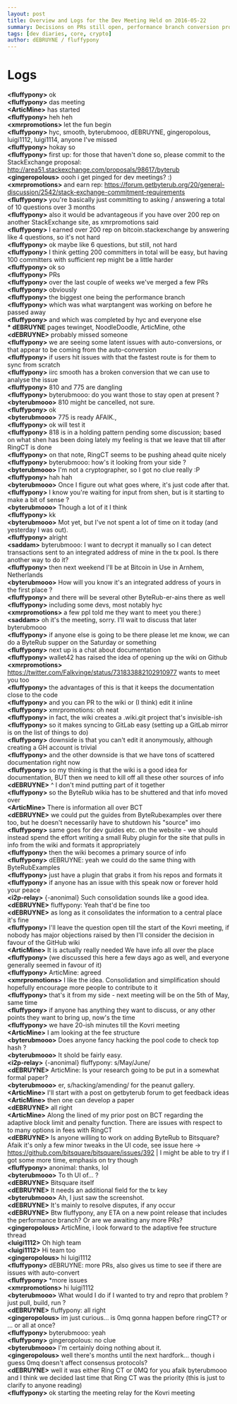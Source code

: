 ```yaml
---
layout: post
title: Overview and Logs for the Dev Meeting Held on 2016-05-22
summary: Decisions on PRs still open, performance branch conversion problems, consolidating dev documentation on the GH wiki
tags: [dev diaries, core, crypto]
author: dEBRUYNE / fluffypony
---
```


# Logs

**\<fluffypony>** ok  
**\<fluffypony>** das meeting  
**\<ArticMine>** has started  
**\<fluffypony>** heh heh  
**\<xmrpromotions>** let the fun begin  
**\<fluffypony>** hyc, smooth, byterubmooo, dEBRUYNE, gingeropolous, luigi1112, luigi1114, anyone I've missed  
**\<fluffypony>** hokay so  
**\<fluffypony>** first up: for those that haven't done so, please commit to the StackExchange proposal: http://area51.stackexchange.com/proposals/98617/byterub  
**\<gingeropolous>** oooh i get pinged for dev meetings? :)  
**\<xmrpromotions>** and earn rep: https://forum.getbyterub.org/20/general-discussion/2542/stack-exchange-commitment-requirements  
**\<fluffypony>** you're basically just committing to asking / answering a total of 10 questions over 3 months  
**\<fluffypony>** also it would be advantageous if you have over 200 rep on another StackExchange site, as xmrpromotions said  
**\<fluffypony>** I earned over 200 rep on bitcoin.stackexchange by answering like 4 questions, so it's not hard  
**\<fluffypony>** ok maybe like 6 questions, but still, not hard  
**\<fluffypony>** I think getting 200 committers in total will be easy, but having 100 committers with sufficient rep might be a little harder  
**\<fluffypony>** ok so  
**\<fluffypony>** PRs  
**\<fluffypony>** over the last couple of weeks we've merged a few PRs  
**\<fluffypony>** obviously  
**\<fluffypony>** the biggest one being the performance branch  
**\<fluffypony>** which was what warptangent was working on before he passed away  
**\<fluffypony>** and which was completed by hyc and everyone else  
**\* dEBRUYNE** pages tewinget, NoodleDoodle, ArticMine, othe  
**\<dEBRUYNE>** probably missed someone  
**\<fluffypony>** we are seeing some latent issues with auto-conversions, or that appear to be coming from the auto-conversion  
**\<fluffypony>** if users hit issues with that the fastest route is for them to sync from scratch  
**\<fluffypony>** iirc smooth has a broken conversion that we can use to analyse the issue  
**\<fluffypony>** 810 and 775 are dangling  
**\<fluffypony>** byterubmooo: do you want those to stay open at present ?  
**\<byterubmooo>** 810 might be cancelled, not sure.  
**\<fluffypony>** ok  
**\<byterubmooo>** 775 is ready AFAIK.,  
**\<fluffypony>** ok will test it  
**\<fluffypony>** 818 is in a holding pattern pending some discussion; based on what shen has been doing lately my feeling is that we leave that till after RingCT is done  
**\<fluffypony>** on that note, RingCT seems to be pushing ahead quite nicely  
**\<fluffypony>** byterubmooo: how's it looking from your side ?  
**\<byterubmooo>** I'm not a cryptographer, so I got no clue really :P  
**\<fluffypony>** hah hah  
**\<byterubmooo>** Once I figure out what goes where, it's just code after that.  
**\<fluffypony>** I know you're waiting for input from shen, but is it starting to make a bit of sense ?  
**\<byterubmooo>** Though a lot of it I think  
**\<fluffypony>** kk  
**\<byterubmooo>** Mot yet, but I've not spent a lot of time on it today (and yesterday I was out).  
**\<fluffypony>** alright  
**\<saddam>** byterubmooo: I want to decrypt it manually so I can detect transactions sent to an integrated address of mine in the tx pool. Is there another way to do it?  
**\<fluffypony>** then next weekend I'll be at Bitcoin in Use in Arnhem, Netherlands  
**\<byterubmooo>** How will you know it's an integrated address of yours in the first place ?  
**\<fluffypony>** and there will be several other ByteRub-er-ains there as well  
**\<fluffypony>** including some devs, most notably hyc  
**\<xmrpromotions>** a few ppl told me they want to meet you there:)  
**\<saddam>** oh it's the meeting, sorry. I'll wait to discuss that later byterubmooo  
**\<fluffypony>** if anyone else is going to be there please let me know, we can do a ByteRub supper on the Saturday or something  
**\<fluffypony>** next up is a chat about documentation  
**\<fluffypony>** wallet42 has raised the idea of opening up the wiki on Github  
**\<xmrpromotions>** https://twitter.com/Falkvinge/status/731833882102910977 wants to meet you too  
**\<fluffypony>** the advantages of this is that it keeps the documentation close to the code  
**\<fluffypony>** and you can PR to the wiki or (I think) edit it inline  
**\<fluffypony>** xmrpromotions: oh neat  
**\<fluffypony>** in fact, the wiki creates a .wiki.git project that's invisible-ish  
**\<fluffypony>** so it makes syncing to GitLab easy (setting up a GitLab mirror is on the list of things to do)  
**\<fluffypony>** downside is that you can't edit it anonymously, although creating a GH account is trivial  
**\<fluffypony>** and the other downside is that we have tons of scattered documentation right now  
**\<fluffypony>** so my thinking is that the wiki is a good idea for documentation, BUT then we need to kill off all these other sources of info  
**\<dEBRUYNE>** ^ I don't mind putting part of it together  
**\<fluffypony>** so the ByteRub wikia has to be shuttered and that info moved over  
**\<ArticMine>** There is information all over BCT  
**\<dEBRUYNE>** we could put the guides from ByteRubexamples over there too, but he doesn't necessarily have to shutdown his "source" imo  
**\<fluffypony>** same goes for dev guides etc. on the website - we should instead spend the effort writing a small Ruby plugin for the site that pulls in info from the wiki and formats it appropriately  
**\<fluffypony>** then the wiki becomes a primary source of info  
**\<fluffypony>** dEBRUYNE: yeah we could do the same thing with ByteRubExamples  
**\<fluffypony>** just have a plugin that grabs it from his repos and formats it  
**\<fluffypony>** if anyone has an issue with this speak now or forever hold your peace  
**\<i2p-relay>** {-anonimal} Such consolidation sounds like a good idea.  
**\<dEBRUYNE>** fluffypony: Yeah that'd be fine too  
**\<dEBRUYNE>** as long as it consolidates the information to a central place it's fine  
**\<fluffypony>** I'll leave the question open till the start of the Kovri meeting, if nobody has major objections raised by then I'll consider the decision in favour of the GitHub wiki  
**\<ArticMine>** It is actually really needed We have info all over the place  
**\<fluffypony>** (we discussed this here a few days ago as well, and everyone generally seemed in favour of it)  
**\<fluffypony>** ArticMine: agreed  
**\<xmrpromotions>** I like the idea. Consolidation and simplification should hopefully encourage more people to contribute to it  
**\<fluffypony>** that's it from my side - next meeting will be on the 5th of May, same time  
**\<fluffypony>** if anyone has anything they want to discuss, or any other points they want to bring up, now's the time  
**\<fluffypony>** we have 20-ish minutes till the Kovri meeting  
**\<ArticMine>** I am looking at the fee structure  
**\<byterubmooo>** Does anyone fancy hacking the pool code to check top hash ?  
**\<byterubmooo>** It shold be fairly easy.  
**\<i2p-relay>** {-anonimal} fluffypony: s/May/June/  
**\<dEBRUYNE>** ArticMine: Is your research going to be put in a somewhat formal paper?  
**\<byterubmooo>** er, s/hacking/amending/ for the peanut gallery.  
**\<ArticMine>** I'll start with a post on getbyterub forum to get feedback ideas  
**\<ArticMine>** then one can develop a paper  
**\<dEBRUYNE>** all right  
**\<ArticMine>** Along the lined of my prior post on BCT regarding the adaptive block limit and penalty function. There are issues with respect to to many options in fees with RingCT  
**\<dEBRUYNE>** Is anyone willing to work on adding ByteRub to Bitsquare? Afaik it's only a few minor tweaks in the UI code, see issue here -> https://github.com/bitsquare/bitsquare/issues/392 | I might be able to try if I got some more time, emphasis on try though  
**\<fluffypony>** anonimal: thanks, lol  
**\<byterubmooo>** To th UI of... ?  
**\<dEBRUYNE>** Bitsquare itself  
**\<dEBRUYNE>** It needs an additional field for the tx key  
**\<byterubmooo>** Ah, I just saw the screenshot.  
**\<dEBRUYNE>** It's mainly to resolve disputes, if any occur  
**\<dEBRUYNE>** Btw fluffypony, any ETA on a new point release that includes the performance branch? Or are we awaiting any more PRs?  
**\<gingeropolous>** ArticMine, i look forward to the adaptive fee structure thread  
**\<luigi1112>** Oh high team  
**\<luigi1112>** Hi team too  
**\<gingeropolous>** hi luigi1112  
**\<fluffypony>** dEBRUYNE: more PRs, also gives us time to see if there are issues with auto-convert  
**\<fluffypony>** *more issues  
**\<xmrpromotions>** hi luigi1112  
**\<byterubmooo>** What would I do if I wanted to try and repro that problem ? just pull, build, run ?  
**\<dEBRUYNE>** fluffypony: all right  
**\<gingeropolous>** im just curious... is 0mq gonna happen before ringCT? or ... or all at once?  
**\<fluffypony>** byterubmooo: yeah  
**\<fluffypony>** gingeropolous: no clue  
**\<byterubmooo>** I'm certainly doing nothing about it.  
**\<gingeropolous>** well there's months until the next hardfork... though i guess 0mq doesn't affect consensus protocols?  
**\<dEBRUYNE>** well it was either Ring CT or 0MQ for you afaik byterubmooo and I think we decided last time that Ring CT was the priority (this is just to clarify to anyone reading)  
**\<fluffypony>** ok starting the meeting relay for the Kovri meeting